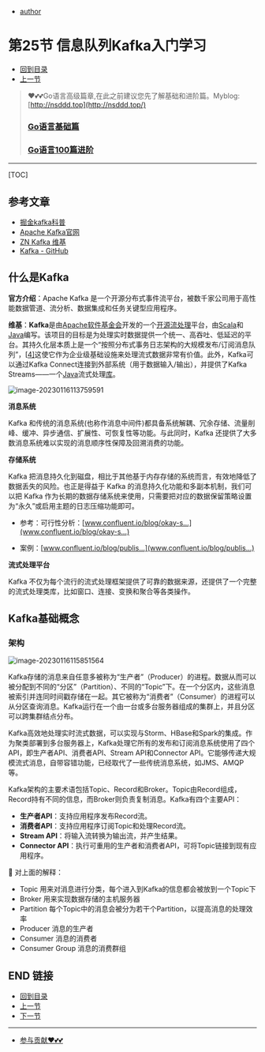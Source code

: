 + [author](https://github.com/3293172751)

# 第25节 信息队列Kafka入门学习

+ [回到目录](../README.md)
+ [上一节](24.md)
> ❤️💕💕Go语言高级篇章,在此之前建议您先了解基础和进阶篇。Myblog:[http://nsddd.top](http://nsddd.top/)
> ###  **[Go语言基础篇](https://github.com/3293172751/Block_Chain/blob/master/TOC.md)**
>
> ###  **[Go语言100篇进阶](https://github.com/3293172751/Block_Chain/blob/master/Gomd_super/README.md)**
---
[TOC]

## 参考文章

+ [掘金kafka科普](https://juejin.cn/post/7146133960865611806)
+ [Apache Kafka官网](https://kafka.apache.org/)
+ [ZN Kafka 维基](https://zh.wikipedia.org/zh-cn/Kafka)
+ [Kafka - GitHub](https://github.com/apache/kafka)



## 什么是Kafka

**官方介绍**：Apache Kafka 是一个开源分布式事件流平台，被数千家公司用于高性能数据管道、流分析、数据集成和任务关键型应用程序。

**维基**：**Kafka**是由[Apache软件基金会](https://zh.wikipedia.org/wiki/Apache软件基金会)开发的一个[开源](https://zh.wikipedia.org/wiki/开源)[流处理](https://zh.wikipedia.org/wiki/流处理)平台，由[Scala](https://zh.wikipedia.org/wiki/Scala)和[Java](https://zh.wikipedia.org/wiki/Java)编写。该项目的目标是为处理实时数据提供一个统一、高吞吐、低延迟的平台。其持久化层本质上是一个“按照分布式事务日志架构的大规模发布/订阅消息队列”，[[4\]](https://zh.wikipedia.org/zh-cn/Kafka#cite_note-4)这使它作为企业级基础设施来处理流式数据非常有价值。此外，Kafka可以通过Kafka Connect连接到外部系统（用于数据输入/输出），并提供了Kafka Streams——一个[Java](https://zh.wikipedia.org/wiki/Java)流式处理[库](https://zh.wikipedia.org/wiki/库_(计算机))。

![image-20230116113759591](http://sm.nsddd.top/sm202301161137678.png)





**消息系统**

Kafka 和传统的消息系统(也称作消息中间件)都具备系统解耦、冗余存储、流量削峰、缓冲、异步通信、扩展性、可恢复性等功能。与此同时，Kafka 还提供了大多数消息系统难以实现的消息顺序性保障及回溯消费的功能。



**存储系统**

Kafka 把消息持久化到磁盘，相比于其他基于内存存储的系统而言，有效地降低了数据丢失的风险。也正是得益于 Kafka 的消息持久化功能和多副本机制，我们可以把 Kafka 作为长期的数据存储系统来使用，只需要把对应的数据保留策略设置 为“永久”或启用主题的日志压缩功能即可。

+ 参考：可行性分析：[www.confluent.io/blog/okay-s…](www.confluent.io/blog/okay-s…) 

+ 案例：[www.confluent.io/blog/publis…](www.confluent.io/blog/publis…)



**流式处理平台**

Kafka 不仅为每个流行的流式处理框架提供了可靠的数据来源，还提供了一个完整的流式处理类库，比如窗口、连接、变换和聚合等各类操作。



## Kafka基础概念

### 架构

![image-20230116115851564](http://sm.nsddd.top/sm202301161158683.png)

Kafka存储的消息来自任意多被称为“生产者”（Producer）的进程。数据从而可以被分配到不同的“分区”（Partition）、不同的“Topic”下。在一个分区内，这些消息被索引并连同时间戳存储在一起。其它被称为“消费者”（Consumer）的进程可以从分区查询消息。Kafka运行在一个由一台或多台服务器组成的集群上，并且分区可以跨集群结点分布。

Kafka高效地处理实时流式数据，可以实现与Storm、HBase和Spark的集成。作为聚类部署到多台服务器上，Kafka处理它所有的发布和订阅消息系统使用了四个API，即生产者API、消费者API、Stream API和Connector API。它能够传递大规模流式消息，自带容错功能，已经取代了一些传统消息系统，如JMS、AMQP等。

Kafka架构的主要术语包括Topic、Record和Broker。Topic由Record组成，Record持有不同的信息，而Broker则负责复制消息。Kafka有四个主要API：

+ **生产者API**：支持应用程序发布Record流。
+ **消费者API**：支持应用程序订阅Topic和处理Record流。
+ **Stream API**：将输入流转换为输出流，并产生结果。
+ **Connector API**：执行可重用的生产者和消费者API，可将Topic链接到现有应用程序。



📜 对上面的解释：

+ Topic 用来对消息进行分类，每个进入到Kafka的信息都会被放到一个Topic下
+ Broker 用来实现数据存储的主机服务器
+ Partition 每个Topic中的消息会被分为若干个Partition，以提高消息的处理效率
+ Producer 消息的生产者
+ Consumer 消息的消费者
+ Consumer Group 消息的消费群组



## END 链接

+ [回到目录](../README.md)
+ [上一节](24.md)
+ [下一节](26.md)
---
+ [参与贡献❤️💕💕](https://github.com/3293172751/Block_Chain/blob/master/Git/git-contributor.md)